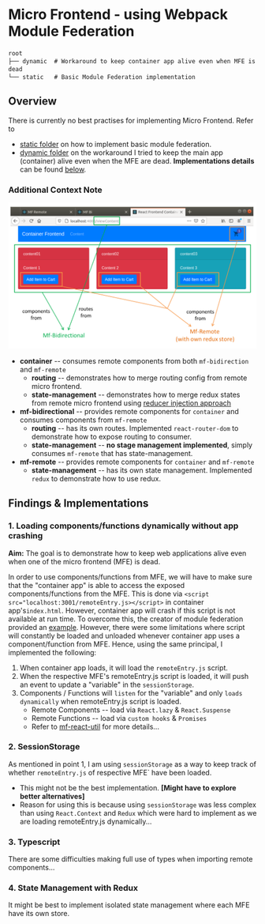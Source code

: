 # Micro Frontend - using Webpack Module Federation

```
root
├── dynamic  # Workaround to keep container app alive even when MFE is dead
└── static   # Basic Module Federation implementation
```

## Overview

There is currently no best practises for implementing Micro Frontend. Refer to
- [static folder](static) on how to implement basic module federation.
- [dynamic folder](dynamic) on the workaround I tried to keep the main app (container) alive even when the MFE are dead.
**Implementations details** can be found [below](#findings--implementations).

### Additional Context Note

![preview](exC_breakdown.png)

- **container** -- consumes remote components from both `mf-bidirection` and `mf-remote`
    - **routing** -- demonstrates how to merge routing config from remote micro frontend.
    - **state-management** -- demonstrates how to merge redux states from remote micro frontend using 
    [reducer injection approach](https://redux.js.org/recipes/code-splitting#reducer-injection-approaches)
- **mf-bidirectional** -- provides remote components for `container` and consumes components from `mf-remote`
    - **routing** -- has its own routes. Implemented `react-router-dom` to demonstrate how to expose routing to consumer.
    - **state-management** -- **no stage management implemented**, simply consumes `mf-remote` that has state-management.
- **mf-remote** -- provides remote components for `container` and `mf-remote`
    - **state-management** -- has its own state management. Implemented `redux` to demonstrate how to use redux.

## Findings & Implementations 

### 1. Loading components/functions dynamically without app crashing

**Aim:** The goal is to demonstrate how to keep web applications alive even when one of the micro frontend (MFE) is dead. 

In order to use components/functions from MFE, we will have to make sure that the "container app" is able to access the
exposed components/functions from the MFE. This is done via `<script src="localhost:3001/remoteEntry.js></script>` in 
container app's`index.html`. However, container app will crash if this script is not available at run time. To overcome
this, the creator of module federation provided an [example](https://github.com/module-federation/module-federation-examples/blob/master/advanced-api/dynamic-remotes/app1/src/App.js).
However, there were some limitations where script will constantly be loaded and unloaded whenever container app uses a
component/function from MFE. Hence, using the same principal, I implemented the following:

1. When container app loads, it will load the `remoteEntry.js` script.
2. When the respective MFE's remoteEntry.js script is loaded, it will push an event to update a "variable" in the `sessionStorage`.
3. Components / Functions will `listen` for the "variable" and only `loads dynamically` when remoteEntry.js script is loaded.
    - Remote Components -- load via `React.lazy` & `React.Suspense`
    - Remote Functions -- load via `custom hooks` & `Promises`
    - Refer to [mf-react-util](dynamic/container/src/utils/mf-react-util.tsx) for more details...

### 2. SessionStorage

As mentioned in point 1, I am using `sessionStorage` as a way to keep track of whether `remoteEntry.js` of respective MFE`
have been loaded. 

- This might not be the best implementation. **[Might have to explore better alternatives]**
- Reason for using this is because using `sessionStorage` was less complex than using `React.Context` and `Redux` which
were hard to implement as we are loading remoteEntry.js dynamically...

### 3. Typescript

There are some difficulties making full use of types when importing remote components...

### 4. State Management with Redux

It might be best to implement isolated state management where each MFE have its own store.
